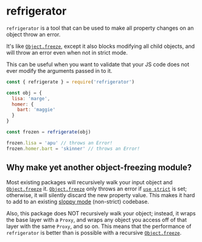 # refrigerator

`refrigerator` is a tool that can be used to make all property changes on an object throw an error.

It's like [`Object.freeze`][freeze], except it also blocks modifying all child objects, and will throw an error even when not in strict mode.

This can be useful when you want to validate that your JS code does not ever modify the arguments passed in to it.

```js
const { refrigerate } = require('refrigerator')

const obj = {
  lisa: 'marge',
  homer: {
    bart: 'maggie'
  }
}

const frozen = refrigerate(obj)

frozen.lisa = 'apu' // throws an Error!
frozen.homer.bart = 'skinner' // throws an Error!
```

## Why make yet another object-freezing module?

Most existing packages will recursively walk your input object and [`Object.freeze`][freeze] it. [`Object.freeze`][freeze] only throws an error if [`use strict`](https://developer.mozilla.org/en-US/docs/Web/JavaScript/Reference/Strict_mode) is set; otherwise, it will silently discard the new property value. This makes it hard to add to an existing [sloppy mode](https://developer.mozilla.org/en-US/docs/Glossary/Sloppy_mode) (non-strict) codebase.

Also, this package does NOT recursively walk your object; instead, it wraps the base layer with a `Proxy`, and wraps any object you access off of that layer with the same `Proxy`, and so on. This means that the performance of `refrigerator` is better than is possible with a recursive [`Object.freeze`][freeze].

[freeze]: https://developer.mozilla.org/en-US/docs/Web/JavaScript/Reference/Global_Objects/Object/freeze
